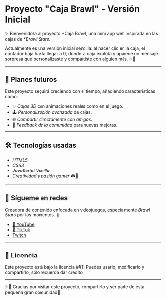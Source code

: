 # Proyecto "Caja Brawl" - Versión Inicial

✨ Bienvenido/a al proyecto *Caja Brawl, una mini app web inspirada en las cajas de **Brawl Stars*.

Actualmente es una versión inicial sencilla: al hacer clic en la caja, el contador baja hasta llegar a 0, donde la caja explota y aparece un mensaje sorpresa que personalizaste y compartiste con alguien más. 💥🎉

---

## 🚀 Planes futuros

Este proyecto seguirá creciendo con el tiempo, añadiendo características como:

- ✨ *Cajas 3D* con animaciones reales como en el juego.
- 🕹️ *Personalización avanzada* de cajas.
- 🌐 *Compartir directamente con amigos*.
- 🤝 *Feedback de la comunidad* para nuevas mejoras.

---

## 🛠️ Tecnologías usadas

- *HTML5*
- *CSS3*
- *JavaScript Vanilla*
- *Creatividad y pasión gamer* 🎮💖

---

## 📲 Sígueme en redes

Creadora de contenido enfocada en videojuegos, especialmente *Brawl Stars* por los momentos. 💛

- [🎥 YouTube](https://www.youtube.com/@thegirleu)
- [🎵 TikTok](https://www.tiktok.com/@euge.2908)
- [Twitch](https://www.twitch.tv/euge2908)

---

## 📄 Licencia

Este proyecto está bajo la licencia *MIT*. Puedes usarlo, modificarlo y compartirlo, sólo recuerda dar crédito.

---

✨🌟 Gracias por visitar este proyecto, compartirlo y ser parte de esta pequeña gran comunidad🌈
